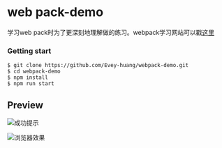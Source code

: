 # web pack-demo

学习web pack时为了更深刻地理解做的练习。webpack学习网站可以戳[这里](https://doc.webpack-china.org/)

### Getting start

```shell
$ git clone https://github.com/Evey-huang/webpack-demo.git
$ cd webpack-demo
$ npm install
$ npm run start
```

## Preview

![成功提示](http://p1cjg886l.bkt.clouddn.com/webpack1.png)

![浏览器效果](http://p1cjg886l.bkt.clouddn.com/webpack2.png)

